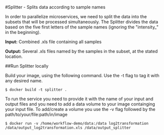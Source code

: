 #Splitter - Splits data according to sample names

In order to parallelize microservices, we need to split the data into the subsets that will be processed simultaneously. The Splitter divides the data based on the five first letters of the sample names (ignoring the "intensity_" in the beginning).

**Input:** Combined .xls file containing all samples

**Output:** Several .xls files named by the samples in the subset, at the stated location.

##Run Splitter locally

Build your image, using the following command. Use the -t flag to tag it with any desired name.

```
$ docker build -t splitter .
```

To run the service you need to provide it with the name of your input and output files and you need to add a data volume to your image containging your input file. To add/create a volume you use the -v flag followed by the path/to/your/file:path/in/image

```
$ docker run -v /home/workflow-demo/data:/data log2transformation /data/output_log2transformation.xls /data/output_splitter
```
